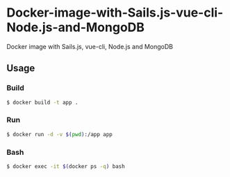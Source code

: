 # Docker-image-with-Sails.js-vue-cli-Node.js-and-MongoDB
Docker image with Sails.js, vue-cli, Node.js and MongoDB

## Usage
### Build
```bash
$ docker build -t app .
```

### Run
```bash
$ docker run -d -v $(pwd):/app app
```

### Bash
```bash
$ docker exec -it $(docker ps -q) bash 
```
